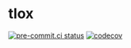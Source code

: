 # tlox

[![pre-commit.ci status](https://results.pre-commit.ci/badge/github/JoshKarpel/tlox/main.svg)](https://results.pre-commit.ci/latest/github/JoshKarpel/tlox/main)
[![codecov](https://codecov.io/gh/JoshKarpel/tlox/branch/main/graph/badge.svg?token=cCrfsF8qAM)](https://codecov.io/gh/JoshKarpel/tlox)
